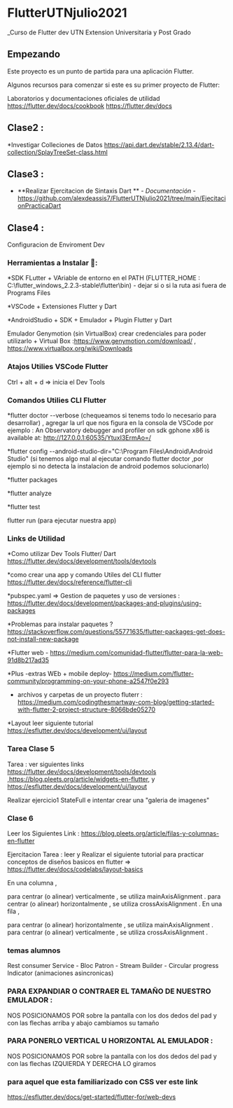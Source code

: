 
# FlutterUTNjulio2021
_Curso de Flutter dev UTN Extension Universitaria y Post Grado


## Empezando
Este proyecto es un punto de partida para una aplicación Flutter.

Algunos recursos para comenzar si este es su primer proyecto de Flutter:

Laboratorios y documentaciones oficiales de utilidad
https://flutter.dev/docs/cookbook
https://flutter.dev/docs

## Clase2 :
*Investigar Colleciones de Datos https://api.dart.dev/stable/2.13.4/dart-collection/SplayTreeSet-class.html
## Clase3 :
* **Realizar Ejercitacion de Sintaxis Dart ** - *Documentación* - https://github.com/alexdeassis7/FlutterUTNjulio2021/tree/main/EjecitacionPracticaDart
## Clase4 :
Configuracion de Enviroment Dev

### Herramientas a Instalar 🔧:
*SDK FLutter + VAriable de entorno en el PATH (FLUTTER_HOME : C:\flutter_windows_2.2.3-stable\flutter\bin) - dejar si o si la ruta asi fuera de Programs Files 

*VSCode + Extensiones Flutter y Dart 

*AndroidStudio + SDK + Emulador + Plugin Flutter y Dart

Emulador Genymotion (sin VirtualBox) crear credenciales para poder utilizarlo + Virtual Box :https://www.genymotion.com/download/ , https://www.virtualbox.org/wiki/Downloads

### Atajos Utilies VSCode Flutter

Ctrl + alt + d => inicia el Dev Tools

### Comandos Utilies CLI Flutter

*flutter doctor --verbose (chequeamos si tenems todo lo necesario para desarrollar) , agregar la url que nos figura en la consola de VSCode
por ejemplo : An Observatory debugger and profiler on sdk gphone x86 is available at: http://127.0.0.1:60535/YtuxI3ErmAo=/

*flutter config --android-studio-dir="C:\Program Files\Android\Android Studio" (si tenemos algo mal al ejecutar comando flutter doctor ,por ejemplo si no detecta la instalacion de                 android podemos solucionarlo)

*flutter packages 

*flutter analyze

*flutter test 

flutter run (para ejecutar nuestra app)

### Links de Utilidad

*Como utilizar Dev Tools Flutter/ Dart https://flutter.dev/docs/development/tools/devtools

*como crear una app y comando Utiles del CLI flutter https://flutter.dev/docs/reference/flutter-cli

*pubspec.yaml => Gestion de paquetes y uso de versiones : https://flutter.dev/docs/development/packages-and-plugins/using-packages

*Problemas para instalar paquetes ?  https://stackoverflow.com/questions/55771635/flutter-packages-get-does-not-install-new-package

*Flutter web -  https://medium.com/comunidad-flutter/flutter-para-la-web-91d8b217ad35

*Plus -extras WEb + mobile deploy-  https://medium.com/flutter-community/programming-on-your-phone-a2547f0e293

* archivos y carpetas de un proyecto fluterr : https://medium.com/codingthesmartway-com-blog/getting-started-with-flutter-2-project-structure-8066bde05270

*Layout leer siguiente tutorial https://esflutter.dev/docs/development/ui/layout

### Tarea Clase 5 
Tarea : ver siguientes links https://flutter.dev/docs/development/tools/devtools ,https://blog.pleets.org/article/widgets-en-flutter, y https://esflutter.dev/docs/development/ui/layout

Realizar ejercicio1 StateFull e intentar crear una "galeria de imagenes"

### Clase 6

Leer los Siguientes Link : 
https://blog.pleets.org/article/filas-y-columnas-en-flutter


Ejercitacion Tarea : leer y Realizar el siguiente tutorial para practicar conceptos de diseños basicos en flutter => https://flutter.dev/docs/codelabs/layout-basics


En una columna ,

para centrar (o alinear) verticalmente , se utiliza mainAxisAlignment .
para centrar (o alinear) horizontalmente , se utiliza crossAxisAlignment .
En una fila ,

para centrar (o alinear) horizontalmente , se utiliza mainAxisAlignment .
para centrar (o alinear) verticalmente , se utiliza crossAxisAlignment .

### temas alumnos
Rest consumer Service - Bloc Patron - Stream Builder - Circular progress Indicator (animaciones asincronicas)

### PARA EXPANDIAR O CONTRAER EL TAMAÑO DE NUESTRO EMULADOR :
NOS POSICIONAMOS POR sobre la pantalla con los dos dedos del pad y con las flechas arriba y abajo cambiamos su tamaño
### PARA PONERLO VERTICAL U HORIZONTAL AL EMULADOR :
NOS POSICIONAMOS POR sobre la pantalla con los dos dedos del pad y con las flechas IZQUIERDA Y DERECHA LO giramos

### para aquel que esta familiarizado con CSS ver este link 
https://esflutter.dev/docs/get-started/flutter-for/web-devs

